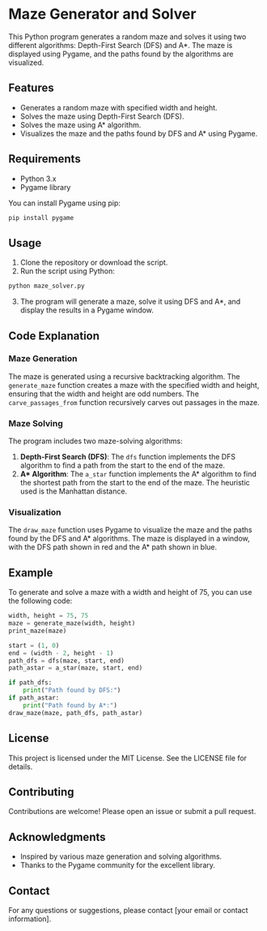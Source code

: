 # Maze Generator and Solver

This Python program generates a random maze and solves it using two different algorithms: Depth-First Search (DFS) and A\*. The maze is displayed using Pygame, and the paths found by the algorithms are visualized.

## Features

- Generates a random maze with specified width and height.
- Solves the maze using Depth-First Search (DFS).
- Solves the maze using A\* algorithm.
- Visualizes the maze and the paths found by DFS and A\* using Pygame.

## Requirements

- Python 3.x
- Pygame library

You can install Pygame using pip:

```bash
pip install pygame
```

## Usage

1. Clone the repository or download the script.
2. Run the script using Python:

```bash
python maze_solver.py
```

3. The program will generate a maze, solve it using DFS and A\*, and display the results in a Pygame window.

## Code Explanation

### Maze Generation

The maze is generated using a recursive backtracking algorithm. The `generate_maze` function creates a maze with the specified width and height, ensuring that the width and height are odd numbers. The `carve_passages_from` function recursively carves out passages in the maze.

### Maze Solving

The program includes two maze-solving algorithms:

1. **Depth-First Search (DFS)**: The `dfs` function implements the DFS algorithm to find a path from the start to the end of the maze.
2. **A\* Algorithm**: The `a_star` function implements the A\* algorithm to find the shortest path from the start to the end of the maze. The heuristic used is the Manhattan distance.

### Visualization

The `draw_maze` function uses Pygame to visualize the maze and the paths found by the DFS and A\* algorithms. The maze is displayed in a window, with the DFS path shown in red and the A\* path shown in blue.

## Example

To generate and solve a maze with a width and height of 75, you can use the following code:

```python
width, height = 75, 75
maze = generate_maze(width, height)
print_maze(maze)

start = (1, 0)
end = (width - 2, height - 1)
path_dfs = dfs(maze, start, end)
path_astar = a_star(maze, start, end)

if path_dfs:
    print("Path found by DFS:")
if path_astar:
    print("Path found by A*:")
draw_maze(maze, path_dfs, path_astar)
```

## License

This project is licensed under the MIT License. See the LICENSE file for details.

## Contributing

Contributions are welcome! Please open an issue or submit a pull request.

## Acknowledgments

- Inspired by various maze generation and solving algorithms.
- Thanks to the Pygame community for the excellent library.

## Contact

For any questions or suggestions, please contact [your email or contact information].
